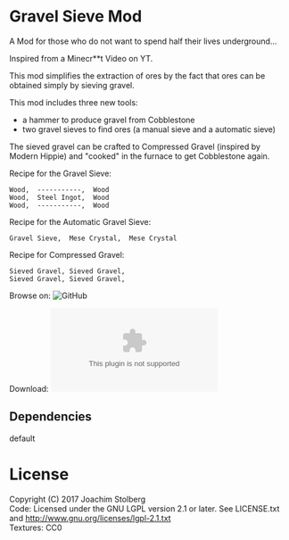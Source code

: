 # Gravel Sieve Mod
A Mod for those who do not want to spend half their lives underground...

Inspired from a Minecr**t Video on YT.

This mod simplifies the extraction of ores by the fact that ores can be obtained simply by sieving gravel.

This mod includes three new tools:
 - a hammer to produce gravel from Cobblestone
 - two gravel sieves to find ores (a manual sieve and a automatic sieve)

The sieved gravel can be crafted to Compressed Gravel (inspired by Modern Hippie) and "cooked" in the furnace to get Cobblestone again.

Recipe for the Gravel Sieve:

    Wood,  -----------,  Wood
    Wood,  Steel Ingot,  Wood
    Wood,  -----------,  Wood


Recipe for the Automatic Gravel Sieve:

    Gravel Sieve,  Mese Crystal,  Mese Crystal


Recipe for Compressed Gravel:

    Sieved Gravel, Sieved Gravel,
    Sieved Gravel, Sieved Gravel,


Browse on: ![GitHub](https://github.com/joe7575/Minetest-Gravelsieve)

Download: ![GitHub](https://github.com/joe7575/Minetest-Gravelsieve/archive/master.zip)


## Dependencies
default  

# License
Copyright (C) 2017 Joachim Stolberg  
Code: Licensed under the GNU LGPL version 2.1 or later. See LICENSE.txt and http://www.gnu.org/licenses/lgpl-2.1.txt  
Textures: CC0

